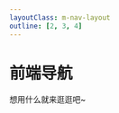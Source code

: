 ```yaml
---
layoutClass: m-nav-layout
outline: [2, 3, 4]
---
```


<script setup>
import MNavLinks from './components/MNavLinks.vue'
import  {NAV_DATA}  from './data'
</script>
<style src="./index.scss"></style>


# 前端导航

想用什么就来逛逛吧~
<MNavLinks    v-for="{title, items} in NAV_DATA" :title="title"  :items="items"/>


<style>
   /*  .m-home-layout .image-src:hover {
  transform: translate(-50%, -50%) rotate(666turn);
  transition: transform 59s 1s cubic-bezier(0.3, 0, 0.8, 1);
} */

.m-home-layout .details small {
  opacity: 0.8;
}

.m-home-layout .bottom-small {
  display: block;
  margin-top: 2em;
  text-align: right;
}
</style>
